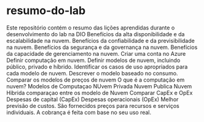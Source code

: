 # resumo-do-lab
Este repositório contém o resumo das lições aprendidas durante o desenvolvimento do lab na DIO
Benefícios da alta disponibilidade e da escalabilidade na nuvem.
Benefícios da confiabilidade e da previsibilidade na nuvem.
Benefícios da segurança e da governança na nuvem.
Benefícios da capacidade de gerenciamento na nuvem.
Criar uma conta no Azure 
Definir computação em nuvem.
Definir modelos de nuvem, incluindo público, privado e híbrido.
Identificar os casos de uso apropriados para cada modelo de nuvem.
Descrever o modelo baseado no consumo.
Comparar os modelos de preços de nuvem
O que é a computação em nuvem?
Modelos de Computaçao 
NUvem Privada 
Nuvem Publica 
Nuvem Hibrida
comparaçao entre os modelo de Nuvem 
Comparar CapEx e OpEx
Despesas de capital (CapEx)
Despesas operacionais (OpEx)
Melhor previsão de custos.
São fornecidos preços para recursos e serviços individuais.
A cobrança é feita com base no seu uso real.







